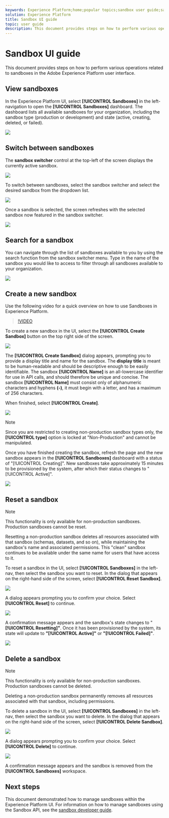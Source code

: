```yaml
---
keywords: Experience Platform;home;popular topics;sandbox user guide;sandbox guide
solution: Experience Platform
title: Sandbox UI guide
topic: user guide
description: This document provides steps on how to perform various operations related to sandboxes in the Adobe Experience Platform user interface.
---
```


# Sandbox UI guide

This document provides steps on how to perform various operations related to sandboxes in the Adobe Experience Platform user interface.

## View sandboxes

In the Experience Platform UI, select **[!UICONTROL Sandboxes]** in the left-navigation to open the **[!UICONTROL Sandboxes]** dashboard. The dashboard lists all available sandboxes for your organization, including the sandbox type (production or development) and state (active, creating, deleted, or failed).

![](../images/ui/view-sandboxes.png)

## Switch between sandboxes

The **sandbox switcher** control at the top-left of the screen displays the currently active sandbox.

![](../images/ui/sandbox-switcher.png)

To switch between sandboxes, select the sandbox switcher and select the desired sandbox from the dropdown list.

![](../images/ui/switcher-menu.png)

Once a sandbox is selected, the screen refreshes with the selected sandbox now featured in the sandbox switcher.

![](../images/ui/switched.png)

## Search for a sandbox

You can navigate through the list of sandboxes available to you by using the search function from the sandbox switcher menu. Type in the name of the sandbox you would like to access to filter through all sandboxes available to your organization.

![](../images/ui/sandbox-search.png)

## Create a new sandbox

Use the following video for a quick overview on how to use Sandboxes in Experience Platform.

>[!VIDEO](https://video.tv.adobe.com/v/29838/?quality=12&learn=on)

To create a new sandbox in the UI, select the **[!UICONTROL Create Sandbox]** button on the top right side of the screen.

![](../images/ui/create-sandbox.png)

The **[!UICONTROL Create Sandbox]** dialog appears, prompting you to provide a display title and name for the sandbox. The **display title** is meant to be human-readable and should be descriptive enough to be easily identifiable. The sandbox **[!UICONTROL Name]** is an all-lowercase identifier for use in API calls, and should therefore be unique and concise. The sandbox **[!UICONTROL Name]** must consist only of alphanumeric characters and hyphens **(-)**, it must begin with a letter, and has a maximum of 256 characters.

When finished, select **[!UICONTROL Create]**.

![](../images/ui/create-dialog.png)

>[!NOTE]
>
>Since you are restricted to creating non-production sandbox types only, the **[!UICONTROL type]** option is locked at "Non-Production" and cannot be manipulated.

Once you have finished creating the sandbox, refresh the page and the new sandbox appears in the **[!UICONTROL Sandboxes]** dashboard with a status of "[!UICONTROL Creating]". New sandboxes take approximately 15 minutes to be provisioned by the system, after which their status changes to "[!UICONTROL Active]".

![](../images/ui/creating.png)

## Reset a sandbox

>[!NOTE]
>
>This functionality is only available for non-production sandboxes. Production sandboxes cannot be reset.

Resetting a non-production sandbox deletes all resources associated with that sandbox (schemas, datasets, and so on), while maintaining the sandbox's name and associated permissions. This "clean" sandbox continues to be available under the same name for users that have access to it.

To reset a sandbox in the UI, select **[!UICONTROL Sandboxes]** in the left-nav, then select the sandbox you want to reset. In the dialog that appears on the right-hand side of the screen, select **[!UICONTROL Reset Sandbox]**.

![](../images/ui/reset-sandbox.png)

A dialog appears prompting you to confirm your choice. Select **[!UICONTROL Reset]** to continue.

![](../images/ui/reset-confirm.png)

A confirmation message appears and the sandbox's state changes to "**[!UICONTROL Resetting]"**. Once it has been provisioned by the system, its state will update to **"[!UICONTROL Active]"** or **"[!UICONTROL Failed]"**.

![](../images/ui/resetting.png)

## Delete a sandbox

>[!NOTE]
>
>This functionality is only available for non-production sandboxes. Production sandboxes cannot be deleted.

Deleting a non-production sandbox permanently removes all resources associated with that sandbox, including permissions.

 To delete a sandbox in the UI, select **[!UICONTROL Sandboxes]** in the left-nav, then select the sandbox you want to delete. In the dialog that appears on the right-hand side of the screen, select **[!UICONTROL Delete Sandbox]**.

![](../images/ui/delete-sandbox.png)

A dialog appears prompting you to confirm your choice. Select **[!UICONTROL Delete]** to continue.

![](../images/ui/delete-confirm.png)

A confirmation message appears and the sandbox is removed from the **[!UICONTROL Sandboxes]** workspace.

## Next steps

This document demonstrated how to manage sandboxes within the Experience Platform UI. For information on how to manage sandboxes using the Sandbox API, see the [sandbox developer guide](../api/getting-started.md).
